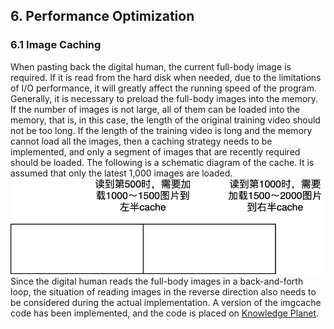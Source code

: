 ## 6. Performance Optimization

### 6.1 Image Caching
When pasting back the digital human, the current full-body image is required. If it is read from the hard disk when needed, due to the limitations of I/O performance, it will greatly affect the running speed of the program. Generally, it is necessary to preload the full-body images into the memory. If the number of images is not large, all of them can be loaded into the memory, that is, in this case, the length of the original training video should not be too long.
If the length of the training video is long and the memory cannot load all the images, then a caching strategy needs to be implemented, and only a segment of images that are recently required should be loaded. The following is a schematic diagram of the cache. It is assumed that only the latest 1,000 images are loaded.
![](./assets/cache.png)
Since the digital human reads the full-body images in a back-and-forth loop, the situation of reading images in the reverse direction also needs to be considered during the actual implementation.
A version of the imgcache code has been implemented, and the code is placed on [Knowledge Planet](https://t.zsxq.com/7NMyO). 